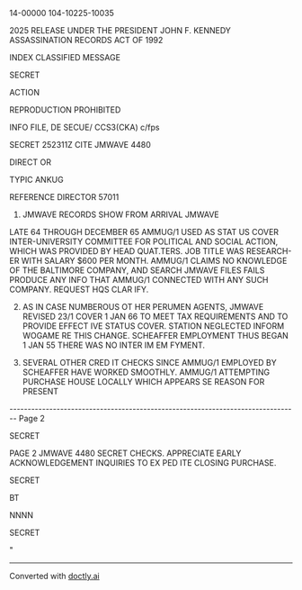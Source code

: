 14-00000
104-10225-10035

2025 RELEASE UNDER THE PRESIDENT JOHN F. KENNEDY ASSASSINATION RECORDS ACT OF 1992

INDEX
CLASSIFIED MESSAGE

SECRET

ACTION

REPRODUCTION PROHIBITED

INFO
FILE, DE SECUE/ CCS3(CKA) c/fps

SECRET 252311Z CITE JMWAVE 4480

DIRECT OR

TYPIC ANKUG

REFERENCE DIRECTOR 57011

1. JMWAVE RECORDS SHOW FROM ARRIVAL JMWAVE

LATE 64 THROUGH DECEMBER 65 AMMUG/1 USED AS STAT US COVER
INTER-UNIVERSITY COMMITTEE FOR POLITICAL AND SOCIAL ACTION,
WHICH WAS PROVIDED BY HEAD QUAT.TERS. JOB TITLE WAS RESEARCH-
ER WITH SALARY $600 PER MONTH. AMMUG/1 CLAIMS NO KNOWLEDGE
OF THE BALTIMORE COMPANY, AND SEARCH JMWAVE FILES FAILS
PRODUCE ANY INFO THAT AMMUG/1 CONNECTED WITH ANY SUCH
COMPANY. REQUEST HQS CLAR IFY.

2. AS IN CASE NUMBEROUS OT HER PERUMEN AGENTS, JMWAVE
   REVISED 23/1 COVER 1 JAN 66 TO MEET TAX REQUIREMENTS AND
   TO PROVIDE EFFECT IVE STATUS COVER. STATION NEGLECTED INFORM
   WOGAME RE THIS CHANGE. SCHEAFFER EMPLOYMENT THUS BEGAN
   1 JAN 55 THERE WAS NO INTER IM EM FYMENT.

3. SEVERAL OTHER CRED IT CHECKS SINCE AMMUG/1 EMPLOYED
   BY SCHEAFFER HAVE WORKED SMOOTHLY. AMMUG/1 ATTEMPTING
   PURCHASE HOUSE LOCALLY WHICH APPEARS SE REASON FOR PRESENT


-------------------------------------------------------------------------------- Page 2

SECRET

PAGE 2 JMWAVE 4480 SECRET
CHECKS. APPRECIATE EARLY ACKNOWLEDGEMENT INQUIRIES TO
EX PED ITE CLOSING PURCHASE.

SECRET

BT

NNNN

SECRET

"


---
Converted with [doctly.ai](https://doctly.ai)